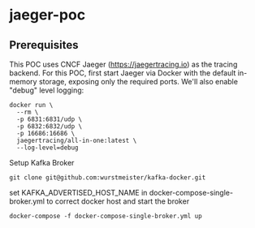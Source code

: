 # jaeger-poc

## Prerequisites
This POC uses CNCF Jaeger (https://jaegertracing.io) as the tracing backend.
For this POC, first start Jaeger via Docker with the default in-memory storage, exposing only the required ports. We'll also enable "debug" level logging:

```
docker run \
  --rm \
  -p 6831:6831/udp \
  -p 6832:6832/udp \
  -p 16686:16686 \
  jaegertracing/all-in-one:latest \
  --log-level=debug
```

Setup Kafka Broker
```
git clone git@github.com:wurstmeister/kafka-docker.git
```
set KAFKA_ADVERTISED_HOST_NAME in docker-compose-single-broker.yml to correct docker host and start the broker
```
docker-compose -f docker-compose-single-broker.yml up
```